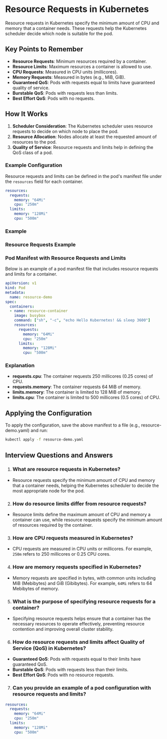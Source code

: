 # Resource Requests in Kubernetes

Resource requests in Kubernetes specify the minimum amount of CPU and memory that a container needs. These requests help the Kubernetes scheduler decide which node is suitable for the pod. 

## Key Points to Remember

- **Resource Requests**: Minimum resources required by a container.
- **Resource Limits**: Maximum resources a container is allowed to use.
- **CPU Requests**: Measured in CPU units (millicores).
- **Memory Requests**: Measured in bytes (e.g., MiB, GiB).
- **Guaranteed QoS**: Pods with requests equal to limits have guaranteed quality of service.
- **Burstable QoS**: Pods with requests less than limits.
- **Best Effort QoS**: Pods with no requests.

## How It Works

1. **Scheduler Consideration**: The Kubernetes scheduler uses resource requests to decide on which node to place the pod.
2. **Resource Allocation**: Nodes allocate at least the requested amount of resources to the pod.
3. **Quality of Service**: Resource requests and limits help in defining the QoS class of a pod.

### Example Configuration

Resource requests and limits can be defined in the pod's manifest file under the `resources` field for each container.

```yaml
resources:
  requests:
    memory: "64Mi"
    cpu: "250m"
  limits:
    memory: "128Mi"
    cpu: "500m"
```

### Example
### Resource Requests Example

### Pod Manifest with Resource Requests and Limits

Below is an example of a pod manifest file that includes resource requests and limits for a container.

```yaml
apiVersion: v1
kind: Pod
metadata:
  name: resource-demo
spec:
  containers:
  - name: resource-container
    image: busybox
    command: ["sh", "-c", "echo Hello Kubernetes! && sleep 3600"]
    resources:
      requests:
        memory: "64Mi"
        cpu: "250m"
      limits:
        memory: "128Mi"
        cpu: "500m"
```
### Explanation
- **requests.cpu**: The container requests 250 millicores (0.25 cores) of CPU.
- **requests.memory**: The container requests 64 MiB of memory.
- **limits.memory**: The container is limited to 128 MiB of memory.
- **limits.cpu**: The container is limited to 500 millicores (0.5 cores) of CPU.

## Applying the Configuration
To apply the configuration, save the above manifest to a file (e.g., resource-demo.yaml) and run:
```sh
kubectl apply -f resource-demo.yaml
```

## Interview Questions and Answers

1. ### What are resource requests in Kubernetes?

- Resource requests specify the minimum amount of CPU and memory that a container needs, helping the Kubernetes scheduler to decide the most appropriate node for the pod.

2. ### How do resource limits differ from resource requests?

- Resource limits define the maximum amount of CPU and memory a container can use, while resource requests specify the minimum amount of resources required by the container.

3. ### How are CPU requests measured in Kubernetes?

- CPU requests are measured in CPU units or millicores. For example, `250m` refers to 250 millicores or 0.25 CPU cores.

4. ### How are memory requests specified in Kubernetes?

- Memory requests are specified in bytes, with common units including MiB (Mebibytes) and GiB (Gibibytes). For example, `64Mi` refers to 64 Mebibytes of memory.

5. ### What is the purpose of specifying resource requests for a container?

- Specifying resource requests helps ensure that a container has the necessary resources to operate effectively, preventing resource contention and improving overall cluster stability.

6. ### How do resource requests and limits affect Quality of Service (QoS) in Kubernetes?

- **Guaranteed QoS**: Pods with requests equal to their limits have guaranteed QoS.
- **Burstable QoS**: Pods with requests less than their limits.
- **Best Effort QoS**: Pods with no resource requests.

7. ### Can you provide an example of a pod configuration with resource requests and limits?

```yaml
resources:
  requests:
    memory: "64Mi"
    cpu: "250m"
  limits:
    memory: "128Mi"
    cpu: "500m"
```